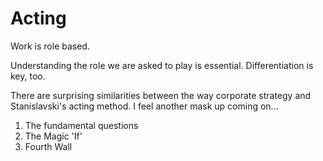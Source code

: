 # Acting

Work is role based.

Understanding the role we are asked to play is essential. Differentiation is key, too.

There are surprising similarities between the way corporate strategy and Stanislavski's acting method. I feel another mask up coming on...

1.  The fundamental questions
2.  The Magic 'If'
3.  Fourth Wall